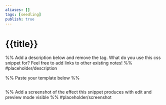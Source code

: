 ```yaml
---
aliases: []
tags: [seedling]
publish: true
---
```


# {{title}}

%% Add a description below and remove the tag. What do you use this css snippet for? Feel free to add links to other existing notes! %%
#placeholder/description

%% Paste your template below %%

```css

```

%% Add a screenshot of the effect this snippet produces with edit and preview mode visible %%
#placeholder/screenshot
